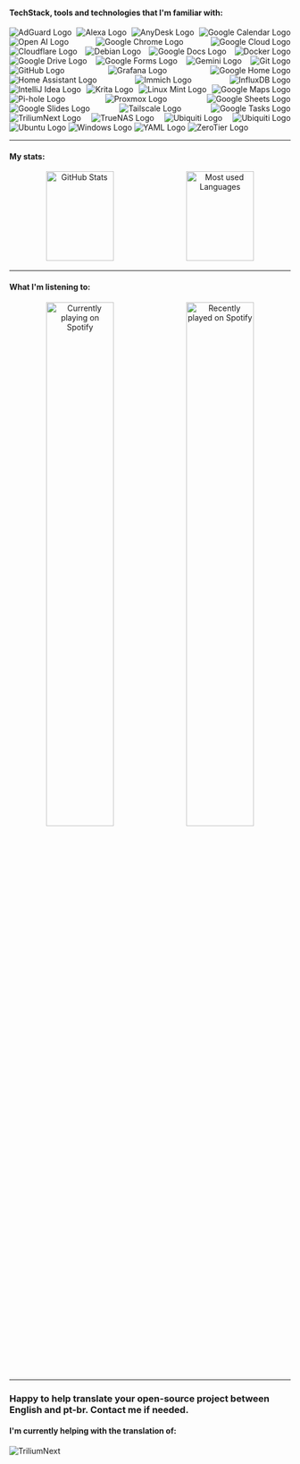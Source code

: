 #### TechStack, tools and technologies that I'm familiar with:

<!--suppress ALL -->
<p align="justify">
    <img src="https://img.shields.io/badge/adguard-68BC71?style=for-the-badge&logo=adguard&logoColor=white" alt="AdGuard Logo" />
    <img src="https://img.shields.io/badge/alexa-00CAFF?style=for-the-badge&logo=amazonalexa&logoColor=white" alt="Alexa Logo" />
    <img src="https://img.shields.io/badge/anydesk-EF443B?style=for-the-badge&logo=anydesk&logoColor=white" alt="AnyDesk Logo" />
    <img src="https://img.shields.io/badge/calendar-4285F4?style=for-the-badge&logo=googlecalendar&logoColor=white" alt="Google Calendar Logo" />
    <img src="https://img.shields.io/badge/openai-412991?style=for-the-badge&logo=openai&logoColor=white" alt="Open AI Logo" />
    <img src="https://img.shields.io/badge/chrome-4285F4?style=for-the-badge&logo=googlechrome&logoColor=white" alt="Google Chrome Logo" />
    <img src="https://img.shields.io/badge/cloud-4285F4?style=for-the-badge&logo=googlecloud&logoColor=white" alt="Google Cloud Logo" />
    <img src="https://img.shields.io/badge/cloudflare-F38020?style=for-the-badge&logo=cloudflare&logoColor=white" alt="Cloudflare Logo" />
    <img src="https://img.shields.io/badge/debian-A81D33?style=for-the-badge&logo=debian&logoColor=white" alt="Debian Logo" />
    <img src="https://img.shields.io/badge/docs-4285F4?style=for-the-badge&logo=googledocs&logoColor=white" alt="Google Docs Logo" />
    <img src="https://img.shields.io/badge/docker-2496ED?style=for-the-badge&logo=docker&logoColor=white" alt="Docker Logo" />
    <img src="https://img.shields.io/badge/drive-4285F4?style=for-the-badge&logo=googledrive&logoColor=white" alt="Google Drive Logo" />
    <img src="https://img.shields.io/badge/forms-7248B9?style=for-the-badge&logo=googleforms&logoColor=white" alt="Google Forms Logo" />
    <img src="https://img.shields.io/badge/gemini-8E75B2?style=for-the-badge&logo=googlegemini&logoColor=white" alt="Gemini Logo" />
    <img src="https://img.shields.io/badge/git-80B3FF?style=for-the-badge&logo=gitforwindows&logoColor=white" alt="Git Logo" />
    <img src="https://img.shields.io/badge/github-181717?style=for-the-badge&logo=github&logoColor=white" alt="GitHub Logo" />
    <img src="https://img.shields.io/badge/grafana-F46800?style=for-the-badge&logo=grafana&logoColor=white" alt="Grafana Logo" />
    <img src="https://img.shields.io/badge/home-4285F4?style=for-the-badge&logo=googlehome&logoColor=white" alt="Google Home Logo" />
    <img src="https://img.shields.io/badge/home_assistant-18BCF2?style=for-the-badge&logo=homeassistant&logoColor=white" alt="Home Assistant Logo" />
    <img src="https://img.shields.io/badge/immich-4250af?style=for-the-badge&logo=immich&logoColor=white" alt="Immich Logo" />
    <img src="https://img.shields.io/badge/InfluxDB-22ADF6?style=for-the-badge&logo=influxdb&logoColor=white" alt="InfluxDB Logo" />
    <img src="https://img.shields.io/badge/intellij_idea-000000?style=for-the-badge&logo=intellijidea&logoColor=white" alt="IntelliJ Idea Logo" />
    <img src="https://img.shields.io/badge/krita-3BABFF?style=for-the-badge&logo=krita&logoColor=white" alt="Krita Logo" />
    <img src="https://img.shields.io/badge/linux_mint-86BE43?style=for-the-badge&logo=linuxmint&logoColor=white" alt="Linux Mint Logo" />
    <img src="https://img.shields.io/badge/maps-4285F4?style=for-the-badge&logo=googlemaps&logoColor=white" alt="Google Maps Logo" />
    <img src="https://img.shields.io/badge/pihole-96060C?style=for-the-badge&logo=pihole&logoColor=white" alt="Pi-hole Logo" />
    <img src="https://img.shields.io/badge/Proxmox-e57000?style=for-the-badge&logo=proxmox&logoColor=white" alt="Proxmox Logo" />
    <img src="https://img.shields.io/badge/sheets-34A853?style=for-the-badge&logo=googlesheets&logoColor=white" alt="Google Sheets Logo" />
    <img src="https://img.shields.io/badge/slides-FBBC04?style=for-the-badge&logo=googleslides&logoColor=white" alt="Google Slides Logo" />
    <img src="https://img.shields.io/badge/tailscale-242424?style=for-the-badge&logo=tailscale&logoColor=white" alt="Tailscale Logo" />
    <img src="https://img.shields.io/badge/tasks-2684FC?style=for-the-badge&logo=googletasks&logoColor=white" alt="Google Tasks Logo" />
    <img src="https://img.shields.io/badge/triliumnext-000000?style=for-the-badge&logo=trilium&logoColor=white" alt="TriliumNext Logo" />
    <img src="https://img.shields.io/badge/truenas-0095d5?style=for-the-badge&logo=truenas&logoColor=white" alt="TrueNAS Logo" />
    <img src="https://img.shields.io/badge/ubiquiti-0559C9?style=for-the-badge&logo=ubiquiti&logoColor=white" alt="Ubiquiti Logo" />
    <img src="https://img.shields.io/badge/unifi design-0559C9?style=for-the-badge&logo=ubiquiti&logoColor=white" alt="Ubiquiti Logo" />
    <img src="https://img.shields.io/badge/ubuntu-E95420?style=for-the-badge&logo=ubuntu&logoColor=white" alt="Ubuntu Logo" />
    <img src="https://img.shields.io/badge/windows-08b0f0?style=for-the-badge&logo=windows&logoColor=white" alt="Windows Logo" />
    <img src="https://img.shields.io/badge/yaml-CB171E?style=for-the-badge&logo=yaml&logoColor=white" alt="YAML Logo" />
    <img src="https://img.shields.io/badge/zerotier-FFB441?style=for-the-badge&logo=zerotier&logoColor=white" alt="ZeroTier Logo" />
</p>

---

#### My stats:

<p align="center">
    <img height="160em" width="49%" src="https://readme-stats-iota.vercel.app//api?username=Graefff&show_icons=true&theme=dark&include_all_commits=true&count_private=true" alt="GitHub Stats">
    <img height="160em" width="49%" src="https://readme-stats-iota.vercel.app/api/top-langs/?username=Graefff&layout=compact&langs_count=7&theme=dark&count-private=true" alt="Most used Languages">
</p>

---

#### What I'm listening to:

<p align="center">
    <img  width="49%" src="https://spotify-github-profile.kittinanx.com/api/view?uid=n699v3ihj9r2xbtqawwxjdsxo&cover_image=true&theme=novatorem&show_offline=true&background_color=121212&interchange=true&bar_color=53b14f&bar_color_cover=true" alt="Currently playing on Spotify">
    <img  width="49%" src="https://spotify-recently-played-readme.vercel.app/api?user=n699v3ihj9r2xbtqawwxjdsxo&count=3" alt="Recently played on Spotify">
</p>

---

### Happy to help translate your open-source project between English and pt-br. Contact me if needed.

#### I'm currently helping with the translation of:

<p align="left">
    <img src="https://img.shields.io/badge/triliumnext-000000?style=for-the-badge&logo=trilium&logoColor=white" alt="TriliumNext">
</p>

<!---
![Profile view counter](https://komarev.com/ghpvc/?username=graefff)
![](https://img.shields.io/badge/nginx-009639?style=for-the-badge&logo=nginx&logoColor=white)
![](https://img.shields.io/badge/nginxproxymanager-F15833?style=for-the-badge&logo=nginxproxymanager&logoColor=white)
-->
